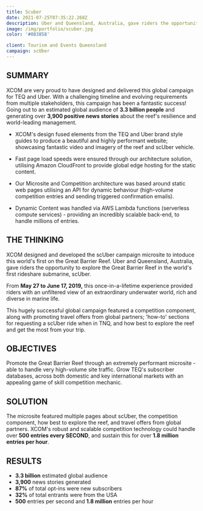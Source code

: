 ```yaml
---
title: Scuber
date: 2021-07-25T07:35:22.268Z
description: Uber and Queensland, Australia, gave riders the opportunity to explore the Great Barrier Reef in the world's first rideshare submarine, scUber.
image: /img/portfolio/scuber.jpg
color: '#083858'

client: Tourism and Events Queensland
campaign: scUber
---
```


## SUMMARY

XCOM are very proud to have designed and delivered this global campaign for TEQ and Uber. With a challenging timeline and evolving requirements from multiple stakeholders, this campaign has been a fantastic success! Going out to an estimated global audience of **3.3 billion people** and generating over **3,900 positive news stories** about the reef's resilience and world-leading management.

- XCOM's design fused elements from the TEQ and Uber brand style guides to produce a beautiful and highly performant website; showcasing fantastic video and imagery of the reef and scUber vehicle.

- Fast page load speeds were ensured through our architecture solution, utilising Amazon CloudFront to provide global edge hosting for the static content.

- Our Microsite and Competition architecture was based around static web pages utilising an API for dynamic behaviour (high-volume competition entries and sending triggered confirmation emails).

- Dynamic Content was handled via AWS Lambda functions (serverless compute services) - providing an incredibly scalable back-end, to handle millions of entries.

## THE THINKING

XCOM designed and developed the scUber campaign microsite to intoduce this world's first on the Great Barrier Reef. Uber and Queensland, Australia, gave riders the opportunity to explore the Great Barrier Reef in the world's first rideshare submarine, scUber.

From **May 27 to June 17, 2019,** this once-in-a-lifetime experience provided riders with an unfiltered view of an extraordinary underwater world, rich and diverse in marine life.

This hugely successful global campaign featured a competition component, along with promoting travel offers from global partners; 'how-to' sections for requesting a scUber ride when in TNQ, and how best to explore the reef and get the most from your trip.

## OBJECTIVES

Promote the Great Barrier Reef through an extremely performant microsite - able to handle very high-volume site traffic. Grow TEQ's subscriber databases, across both domestic and key international markets with an appealing game of skill competition mechanic.

## SOLUTION

The microsite featured multiple pages about scUber, the competition component, how best to explore the reef, and travel offers from global partners. XCOM's robust and scalable competition technology could handle over **500 entries every SECOND**, and sustain this for over **1.8 million entries per hour**.

## RESULTS

- **3.3 billion** estimated global audience
- **3,900** news stories generated
- **87%** of total opt-ins were new subscribers
- **32%** of total entrants were from the USA
- **500** entries per second and **1.8 million** entries per hour
